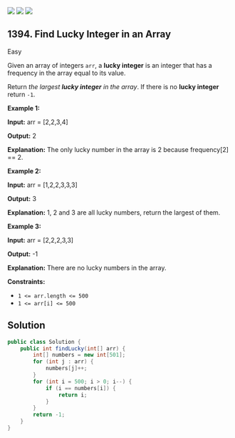 [![](https://img.shields.io/github/stars/javadev/LeetCode-in-Java?label=Stars&style=flat-square)](https://github.com/javadev/LeetCode-in-Java)
[![](https://img.shields.io/github/forks/javadev/LeetCode-in-Java?label=Fork%20me%20on%20GitHub%20&style=flat-square)](https://github.com/javadev/LeetCode-in-Java/fork)
[![](https://img.shields.io/badge/-LeetCode%20in%20Kotlin-blue?style=flat-square)](https://github.com/javadev/LeetCode-in-Kotlin)

## 1394\. Find Lucky Integer in an Array

Easy

Given an array of integers `arr`, a **lucky integer** is an integer that has a frequency in the array equal to its value.

Return _the largest **lucky integer** in the array_. If there is no **lucky integer** return `-1`.

**Example 1:**

**Input:** arr = [2,2,3,4]

**Output:** 2

**Explanation:** The only lucky number in the array is 2 because frequency[2] == 2.

**Example 2:**

**Input:** arr = [1,2,2,3,3,3]

**Output:** 3

**Explanation:** 1, 2 and 3 are all lucky numbers, return the largest of them.

**Example 3:**

**Input:** arr = [2,2,2,3,3]

**Output:** -1

**Explanation:** There are no lucky numbers in the array.

**Constraints:**

*   `1 <= arr.length <= 500`
*   `1 <= arr[i] <= 500`

## Solution

```java
public class Solution {
    public int findLucky(int[] arr) {
        int[] numbers = new int[501];
        for (int j : arr) {
            numbers[j]++;
        }
        for (int i = 500; i > 0; i--) {
            if (i == numbers[i]) {
                return i;
            }
        }
        return -1;
    }
}
```